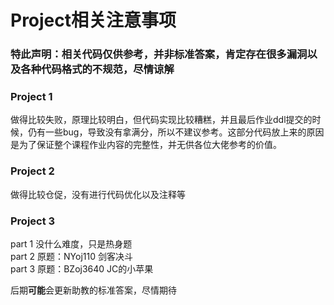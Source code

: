 # Project相关注意事项

### 特此声明：相关代码仅供参考，并非标准答案，肯定存在很多漏洞以及各种代码格式的不规范，尽情谅解

### Project 1 
做得比较失败，原理比较明白，但代码实现比较糟糕，并且最后作业ddl提交的时候，仍有一些bug，导致没有拿满分，所以不建议参考。这部分代码放上来的原因是为了保证整个课程作业内容的完整性，并无供各位大佬参考的价值。

### Project 2
做得比较仓促，没有进行代码优化以及注释等

### Project 3
part 1 没什么难度，只是热身题</br>
part 2 原题：NYoj110 剑客决斗</br>
part 3 原题：BZoj3640 JC的小苹果</br>

后期**可能**会更新助教的标准答案，尽情期待</br>
